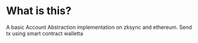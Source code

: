 # What is this?

A basic Account Abstraction implementation on zksync and ethereum.
Send tx using smart contract walletta

